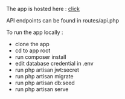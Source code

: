 <p>The app is hosted here : <a href="http://move-on-ecommerce.herokuapp.com/">click</a> </p>

<p>API endpoints can be found in routes/api.php</p>


<p>To run the app locally : 
<ul>
	<li>clone the app</li>
	<li>cd to app root</li>
	<li>run composer install</li>
	<li>edit database credential in .env</li>
	<li>run php artisan jwt:secret</li>
	<li>run php artisan migrate</li>
	<li>run php artisan db:seed</li>
	<li>run php artisan serve</li>
</ul>
</p>

